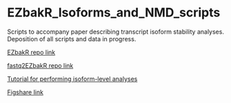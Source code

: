 # EZbakR_Isoforms_and_NMD_scripts
Scripts to accompany paper describing transcript isoform stability analyses. Deposition of all scripts and data in progress.

[EZbakR repo link](https://github.com/isaacvock/EZbakR)

[fastq2EZbakR repo link](https://github.com/isaacvock/fastq2EZbakR)

[Tutorial for performing isoform-level analyses](https://github.com/isaacvock/Isoform_Analysis_Tutorial)

[Figshare link](https://figshare.com/projects/EZbakR_NMD_Isoform_Paper/242501)
